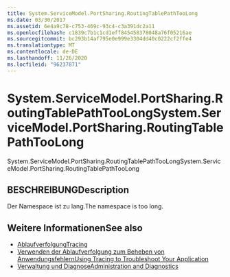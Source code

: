 ```yaml
---
title: System.ServiceModel.PortSharing.RoutingTablePathTooLong
ms.date: 03/30/2017
ms.assetid: 6e4a9c78-c753-469c-93c4-c3a391dc2a11
ms.openlocfilehash: c1839c7b1c1cd1eff845458378048a76f05216ae
ms.sourcegitcommit: bc293b14af795e0e999e3304dd40c0222cf2ffe4
ms.translationtype: MT
ms.contentlocale: de-DE
ms.lasthandoff: 11/26/2020
ms.locfileid: "96237871"
---
```

# <a name="systemservicemodelportsharingroutingtablepathtoolong"></a><span data-ttu-id="5b2c7-102">System.ServiceModel.PortSharing.RoutingTablePathTooLong</span><span class="sxs-lookup"><span data-stu-id="5b2c7-102">System.ServiceModel.PortSharing.RoutingTablePathTooLong</span></span>

<span data-ttu-id="5b2c7-103">System.ServiceModel.PortSharing.RoutingTablePathTooLong</span><span class="sxs-lookup"><span data-stu-id="5b2c7-103">System.ServiceModel.PortSharing.RoutingTablePathTooLong</span></span>  
  
## <a name="description"></a><span data-ttu-id="5b2c7-104">BESCHREIBUNG</span><span class="sxs-lookup"><span data-stu-id="5b2c7-104">Description</span></span>  

 <span data-ttu-id="5b2c7-105">Der Namespace ist zu lang.</span><span class="sxs-lookup"><span data-stu-id="5b2c7-105">The namespace is too long.</span></span>  
  
## <a name="see-also"></a><span data-ttu-id="5b2c7-106">Weitere Informationen</span><span class="sxs-lookup"><span data-stu-id="5b2c7-106">See also</span></span>

- [<span data-ttu-id="5b2c7-107">Ablaufverfolgung</span><span class="sxs-lookup"><span data-stu-id="5b2c7-107">Tracing</span></span>](index.md)
- [<span data-ttu-id="5b2c7-108">Verwenden der Ablaufverfolgung zum Beheben von Anwendungsfehlern</span><span class="sxs-lookup"><span data-stu-id="5b2c7-108">Using Tracing to Troubleshoot Your Application</span></span>](using-tracing-to-troubleshoot-your-application.md)
- [<span data-ttu-id="5b2c7-109">Verwaltung und Diagnose</span><span class="sxs-lookup"><span data-stu-id="5b2c7-109">Administration and Diagnostics</span></span>](../index.md)
